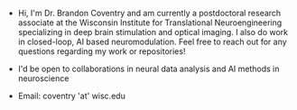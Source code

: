 - Hi, I'm Dr. Brandon Coventry and am currently a postdoctoral research associate at the Wisconsin Institute for Translational Neuroengineering specializing in deep brain stimulation
and optical imaging. I also do work in closed-loop, AI based neuromodulation. Feel free to reach out for any questions regarding my work or repositories!

- I'd be open to collaborations in neural data analysis and AI methods in neuroscience
- Email: coventry 'at' wisc.edu

<!---
bscoventry/bscoventry is a ✨ special ✨ repository because its `README.md` (this file) appears on your GitHub profile.
You can click the Preview link to take a look at your changes.
--->
